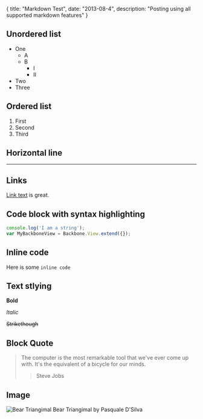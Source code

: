 {
  title: "Markdown Test",
  date:   "2013-08-4",
  description: "Posting using all supported markdown features"
}

## Unordered list
- One
  - A
  - B
      - I
      - II
- Two
- Three

## Ordered list

1. First
2. Second
3. Third

## Horizontal line
- - -

## Links
[Link text](http://www.cabinjs.com/) is great.

## Code block with syntax highlighting
```javascript
console.log('I am a string');
var MyBackboneView = Backbone.View.extend({});
```
## Inline code
Here is some `inline code`

## Text stlying
__Bold__


_Italic_

~~Strikethough~~

## Block Quote
> The computer is the most remarkable tool that we've ever come up with. It's the
equivalent of a bicycle for our minds.
> > Steve Jobs

## Image
![Bear Triangimal](https://i.cloudup.com/VVgZ6769Dt.png)
Bear Triangimal by Pasquale D'Silva
